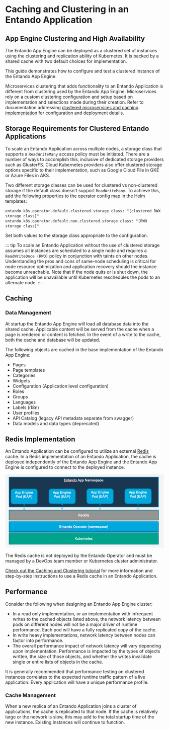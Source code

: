 # Caching and Clustering in an Entando Application

## App Engine Clustering and High Availability

The Entando App Engine can be deployed as a clustered set of instances using the clustering and replication ability of Kubernetes. It is backed by a shared cache with two default choices for implementation.

This guide demonstrates how to configure and test a clustered instance of the Entando App Engine.

Microservices clustering that adds functionality to an Entando Application is different from clustering used by the Entando App Engine. Microservices rely on a custom clustering configuration and setup based on implementation and selections made during their creation. Refer to documentation addressing [clustered microservices and caching implementation](../../tutorials/devops/caching-and-clustering.md) for configuration and deployment details.

## Storage Requirements for Clustered Entando Applications

To scale an Entando Application across multiple nodes, a storage class that supports a `ReadWriteMany` access policy must be initiated. There are a number of ways to accomplish this, inclusive of dedicated storage providers such as GlusterFS. Cloud Kubernetes providers also offer clustered storage options specific to their implementation, such as Google Cloud File in GKE or Azure Files in AKS.

Two different storage classes can be used for clustered vs non-clustered storage if the default class doesn't support `ReadWriteMany`. To achieve this, add the following properties to the operator config map in the Helm templates:

```
entando.k8s.operator.default.clustered.storage.class: "[clustered RWX storage class]"
entando.k8s.operator.default.non.clustered.storage.class: "[RWO storage class]"
```

Set both values to the storage class appropriate to the configuration.

::: tip
To scale an Entando Application without the use of clustered storage assumes all instances are scheduled to a single node and requires a `ReadWriteOnce (RWO)` policy in conjunction with taints on other nodes. Understanding the pros and cons of same-node scheduling is critical for node resource optimization and application recovery should the instance become unreachable. Note that if the node quits or is shut down, the application will be unavailable until Kubernetes reschedules the pods to an alternate node.
:::

## Caching

### Data Management

At startup the Entando App Engine will load all database data into the shared cache. Applicable content will be served from the cache when a page is rendered or content is fetched. In the event of a write to the cache, both the cache and database will be updated.  

The following objects are cached in the base implementation of the Entando App Engine:

- Pages
- Page templates
- Categories
- Widgets
- Configuration (Application level configuration)
- Roles
- Groups
- Languages
- Labels (i18n)
- User profiles
- API Catalog (legacy API metadata separate from swagger)
- Data models and data types (deprecated)

## Redis Implementation

An Entando Application can be configured to utilize an external [Redis](https://redis.io/) cache. In a Redis implementation of an Entando Application, the cache is deployed independently of the Entando App Engine and the Entando App Engine is configured to connect to the deployed instance.

![Redis Caching](./img/redis-caching.png)

The Redis cache is not deployed by the Entando Operator and must be managed by a DevOps team member or Kubernetes cluster administrator.

[Check out the Caching and Clustering tutorial](../../tutorials/devops/caching-and-clustering.md#configuring-and-deploying-with-redis) for more information and step-by-step instructions to use a Redis cache in an Entando Application.

## Performance

Consider the following when designing an Entando App Engine cluster:

- In a read only implementation, or an implementation with infrequent writes to the cached objects listed above, the network latency between pods on different nodes will not be a major driver of runtime performance. Each pod will have a fully replicated copy of the cache.
- In write heavy implementations, network latency between nodes can factor into performance.
- The overall performance impact of network latency will vary depending upon implementation. Performance is impacted by the types of objects written, the size of those objects, and whether the writes invalidate single or entire lists of objects in the cache.

It is generally recommended that performance testing on clustered instances correlates to the expected runtime traffic pattern of a live application. Every application will have a unique performance profile.

### Cache Management

When a new replica of an Entando Application joins a cluster of applications, the cache is replicated to that node. If the cache is relatively large or the network is slow, this may add to the total startup time of the new instance. Existing instances will continue to function.
